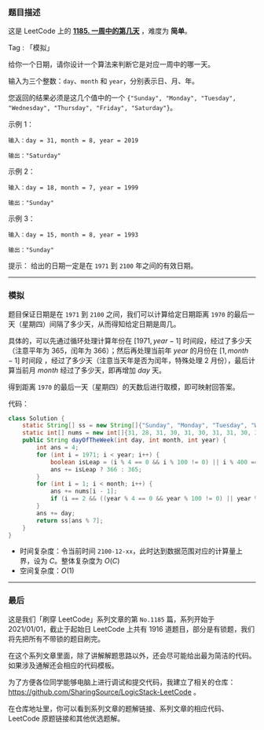 ### 题目描述

这是 LeetCode 上的 **[1185. 一周中的第几天](https://leetcode-cn.com/problems/day-of-the-week/solution/gong-shui-san-xie-jian-dan-ri-qi-tong-ji-czt6/)** ，难度为 **简单**。

Tag : 「模拟」



给你一个日期，请你设计一个算法来判断它是对应一周中的哪一天。

输入为三个整数：`day`、`month` 和 `year`，分别表示日、月、年。

您返回的结果必须是这几个值中的一个 `{"Sunday", "Monday", "Tuesday", "Wednesday", "Thursday", "Friday", "Saturday"}`。

示例 1：
```
输入：day = 31, month = 8, year = 2019

输出："Saturday"
```
示例 2：
```
输入：day = 18, month = 7, year = 1999

输出："Sunday"
```
示例 3：
```
输入：day = 15, month = 8, year = 1993

输出："Sunday"
```

提示：
给出的日期一定是在 `1971` 到 `2100` 年之间的有效日期。

---

### 模拟

题目保证日期是在 `1971` 到 `2100` 之间，我们可以计算给定日期距离 `1970` 的最后一天（星期四）间隔了多少天，从而得知给定日期是周几。

具体的，可以先通过循环处理计算年份在 $[1971, year - 1]$ 时间段，经过了多少天（注意平年为 $365$，闰年为 $366$）；然后再处理当前年 $year$ 的月份在 $[1, month - 1]$ 时间段 ，经过了多少天（注意当天年是否为闰年，特殊处理 $2$ 月份），最后计算当前月 $month$ 经过了多少天，即再增加 $day$ 天。

得到距离 `1970` 的最后一天（星期四）的天数后进行取模，即可映射回答案。

代码：
```java
class Solution {
    static String[] ss = new String[]{"Sunday", "Monday", "Tuesday", "Wednesday", "Thursday", "Friday", "Saturday"};
    static int[] nums = new int[]{31, 28, 31, 30, 31, 30, 31, 31, 30, 31, 30, 31};
    public String dayOfTheWeek(int day, int month, int year) {
        int ans = 4;
        for (int i = 1971; i < year; i++) {
            boolean isLeap = (i % 4 == 0 && i % 100 != 0) || i % 400 == 0;
            ans += isLeap ? 366 : 365;
        }
        for (int i = 1; i < month; i++) {
            ans += nums[i - 1];
            if (i == 2 && ((year % 4 == 0 && year % 100 != 0) || year % 400 == 0)) ans++;
        }
        ans += day;
        return ss[ans % 7];
    }
}
```
* 时间复杂度：令当前时间 `2100-12-xx`，此时达到数据范围对应的计算量上界，设为 $C$。整体复杂度为 $O(C)$
* 空间复杂度：$O(1)$

---

### 最后

这是我们「刷穿 LeetCode」系列文章的第 `No.1185` 篇，系列开始于 2021/01/01，截止于起始日 LeetCode 上共有 1916 道题目，部分是有锁题，我们将先把所有不带锁的题目刷完。

在这个系列文章里面，除了讲解解题思路以外，还会尽可能给出最为简洁的代码。如果涉及通解还会相应的代码模板。

为了方便各位同学能够电脑上进行调试和提交代码，我建立了相关的仓库：https://github.com/SharingSource/LogicStack-LeetCode 。

在仓库地址里，你可以看到系列文章的题解链接、系列文章的相应代码、LeetCode 原题链接和其他优选题解。

